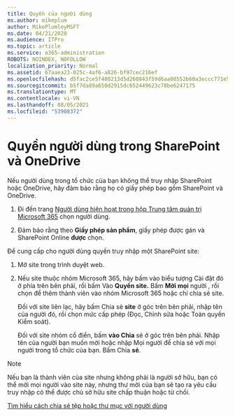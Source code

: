 ```yaml
---
title: Quyền của người dùng
ms.author: mikeplum
author: MikePlumleyMSFT
ms.date: 04/21/2020
ms.audience: ITPro
ms.topic: article
ms.service: o365-administration
ROBOTS: NOINDEX, NOFOLLOW
localization_priority: Normal
ms.assetid: 67aaea23-025c-4af6-a826-bf97cec216ef
ms.openlocfilehash: d5fac2ce5f480213d5d260843f59d6aa08552b60a3eccc771e5eb3f7aa814b66
ms.sourcegitcommit: b5f7da89a650d2915dc652449623c78be6247175
ms.translationtype: MT
ms.contentlocale: vi-VN
ms.lasthandoff: 08/05/2021
ms.locfileid: "53908372"
---
```

# <a name="user-permissions-in-sharepoint-and-onedrive"></a>Quyền người dùng trong SharePoint và OneDrive

Nếu người dùng trong tổ chức của bạn không thể truy nhập SharePoint hoặc OneDrive, hãy đảm bảo rằng họ có giấy phép bao gồm SharePoint và OneDrive. 
  
1. Đi đến trang [Người dùng hiện hoạt trong hộp Trung tâm quản trị Microsoft 365](https://portal.office.com/adminportal/home#/users) chọn người dùng. 
    
2. Đảm bảo rằng theo **Giấy phép sản phẩm**, giấy phép được gán và SharePoint Online **được** chọn. 
    
 Để cung cấp cho người dùng quyền truy nhập một SharePoint site: 
  
1. Mở site trong trình duyệt web.
    
2. Nếu site thuộc nhóm Microsoft 365, hãy bấm vào biểu tượng Cài đặt đó ở phía trên bên phải, rồi bấm Vào **Quyền site.** Bấm **Mời mọi** người , rồi chọn để thêm thành viên vào nhóm Microsoft 365 hoặc chỉ chia sẻ site. 
    
    Đối với site liên lạc, hãy bấm Chia sẻ **site** ở góc trên bên phải, nhập tên của người đó, rồi chọn mức cấp phép (Đọc, Chỉnh sửa hoặc Toàn quyền Kiểm soát). 
    
    Đối với site nhóm cổ điển, bấm **vào Chia** sẻ ở góc trên bên phải. Nhập tên của người bạn muốn mời hoặc nhập Mọi người để chia sẻ với mọi người trong tổ chức của bạn. Bấm Chia **sẻ**.
    
> [!NOTE]
> Nếu bạn là thành viên của site nhưng không phải là người sở hữu, bạn có thể mời mọi người vào site này, nhưng thư mời của bạn sẽ tạo ra yêu cầu truy nhập có thể được chủ sở hữu site chấp thuận hoặc từ chối. 
  
[Tìm hiểu cách chia sẻ tệp hoặc thư mục với người dùng](https://go.microsoft.com/fwlink/?linkid=533408)
  

